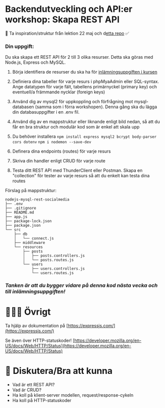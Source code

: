 
# Backendutveckling och API:er workshop: Skapa REST API

👋 Ta inspiration/struktur från lektion 22 maj och d[etta repo](https://github.com/chasacademy-sandra-larsson/nodejs-mysql-rest-socialmedia) ✅ 

### Din uppgift:

Du ska skapa ett REST API för 2 till 3 olika resurser. Detta ska göras med Node.js, Express och MySQL.

1. Börja identifiera de resurser du ska ha för [inlämningsuppgiften i kursen](https://chasacademy.instructure.com/courses/289/assignments/1706?module_item_id=8427)

2. Definiera dina tabeller för varje resurs i phpMyaAdmin eller SQL-syntax. Ange datatypen för varje fält, tabellens primärnyckel (primary key) och eventuell/a främmande nycklar (foreign keys)

3. Använd dig av mysql2 för uppkoppling och förfrågning mot mysql-databasen (samma som i förra workshopen). Denna gång ska du lägga din databasuppgifter i en .env fil.

2. Använd dig av en mappstruktur eller liknande enligt bild nedan, så att du får en bra struktur och modulär kod som är enkel att skala upp

3. Du behöver installera ```npm install express mysql2 bcrypt body-parser cors dotenv``` ```npm i nodemon --save-dev```

4. Definera dina endpoints (routes) för varje resurs

5. Skriva din handler enligt CRUD för varje route

6. Testa ditt REST API med ThunderClient eller Postman. Skapa en "collection" för tester av varje resurs så att du enkelt kan testa dina routes


Förslag på mappstruktur:

```
nodejs-mysql-rest-socialmedia
├── .env
├── .gitignore
├── README.md
├── app.js
├── package-lock.json
├── package.json
└── src
    ├── db
    │   └── connect.js
    ├── middleware
    └── resources
        ├── posts
        │   ├── posts.controllers.js
        │   └── posts.routes.js
        └── users
            ├── users.controllers.js
            └── users.routes.js

```

### *Tanken är att du bygger vidare på denna kod nästa vecka och till inlämningsuppgiften!*


# 👩🏽‍💻 Övrigt

Ta hjälp av dokumentation på [https://expressjs.com/](https://expressjs.com/)

Se även över HTTP-statuskoder! [https://developer.mozilla.org/en-US/docs/Web/HTTP/Status](https://developer.mozilla.org/en-US/docs/Web/HTTP/Status)


# 💬 Diskutera/Bra att kunna

* Vad är ett REST API?
* Vad är CRUD?
* Ha koll på klient-server modellen, request/response-cykeln
* Ha koll på HTTP-statuskoder



